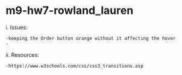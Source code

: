 # m9-hw7-rowland_lauren

i. Issues:

	-keeping the Order button orange without it affecting the hover
	-


ii. Resources:

	-https://www.w3schools.com/css/css3_transitions.asp
